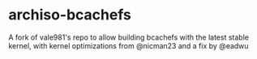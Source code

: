 # archiso-bcachefs
A fork of vale981's repo to allow building bcachefs with the latest stable kernel, with kernel optimizations from @nicman23 and a fix by @eadwu
